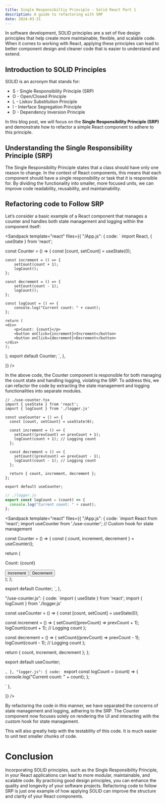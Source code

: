 ```yaml
---
title: Single Responsibiltiy Principle - Solid React Part 1
description: A guide to refactoring with SRP
date: 2024-03-31
---
```



In software development, SOLID principles are a set of five design principles that help create more maintainable, flexible, and scalable code. When it comes to working with React, applying these principles can lead to better component design and cleaner code that is easier to understand and extend.

## Introduction to SOLID Principles
SOLID is an acronym that stands for:
- S - Single Responsibility Principle (SRP)
- O - Open/Closed Principle
- L - Liskov Substitution Principle
- I - Interface Segregation Principle
- D - Dependency Inversion Principle

In this blog post, we will focus on the **Single Responsibility Principle (SRP)** and demonstrate how to refactor a simple React component to adhere to this principle.

## Understanding the Single Responsibility Principle (SRP)

The Single Responsibility Principle states that a class should have only one reason to change. In the context of React components, this means that each component should have a single responsibility or task that it is responsible for. By dividing the functionality into smaller, more focused units, we can improve code readability, reusability, and maintainability.

## Refactoring code to Follow SRP

Let’s consider a basic example of a React component that manages a counter and handles both state management and logging within the component itself:



<Sandpack template="react" files={{
"/App.js": {
code: `
import React, { useState } from 'react';

const Counter = () => {
    const [count, setCount] = useState(0);

    const increment = () => {
        setCount(count + 1);
        logCount();
    };

    const decrement = () => {
        setCount(count - 1);
        logCount();
    };

    const logCount = () => {
        console.log("Current count: " + count);
    };

    return (
    <div>
        <p>Count: {count}</p>
        <button onClick={increment}>Increment</button>
        <button onClick={decrement}>Decrement</button>
    </div>
    );
};
export default Counter;
`,
},

}}
/>

In the above code, the Counter component is responsible for both managing the count state and handling logging, violating the SRP. To address this, we can refactor the code by extracting the state management and logging functionalities into separate modules.

```tsx
// ./use-counter.tsx
import { useState } from 'react';
import { logCount } from './logger.js'

const useCounter = () => {
  const [count, setCount] = useState(0);

  const increment = () => {
    setCount((prevCount) => prevCount + 1);
    logCount(count + 1); // Logging count
  };

  const decrement = () => {
    setCount((prevCount) => prevCount - 1);
    logCount(count - 1); // Logging count
  };

  return { count, increment, decrement };
};

export default useCounter;
```

```ts
// ./logger.js
export const logCount = (count) => {
  console.log("Current count: " + count);
};
```


<Sandpack template="react" files={{
"/App.js": {
code: `import React from 'react';
import useCounter from './use-counter'; // Custom hook for state management

const Counter = () => {
  const { count, increment, decrement } = useCounter();

  return (
    <div>
      <p>Count: {count}</p>
      <button onClick={increment}>Increment</button>
      <button onClick={decrement}>Decrement</button>
    </div>
  );
};

export default Counter;
`,
},

"/use-counter.js": {
code: `import { useState } from 'react';
import { logCount } from './logger.js'

const useCounter = () => {
  const [count, setCount] = useState(0);

  const increment = () => {
    setCount((prevCount) => prevCount + 1);
    logCount(count + 1); // Logging count
  };

  const decrement = () => {
    setCount((prevCount) => prevCount - 1);
    logCount(count - 1); // Logging count
  };

  return { count, increment, decrement };
};

export default useCounter;

`,
},
"logger.js": {
code: `
export const logCount = (count) => {
  console.log("Current count: " + count);
};

`
},

}}
/>

By refactoring the code in this manner, we have separated the concerns of state management and logging, adhering to the SRP. The Counter component now focuses solely on rendering the UI and interacting with the custom hook for state management.

This will also greatly help with the testability of this code. It is much easier to unit test smaller chunks of code.

# Conclusion
Incorporating SOLID principles, such as the Single Responsibility Principle, in your React applications can lead to more modular, maintainable, and scalable code. By practicing good design principles, you can enhance the quality and longevity of your software projects. Refactoring code to follow SRP is just one example of how applying SOLID can improve the structure and clarity of your React components.
